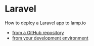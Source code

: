 # Laravel

How to deploy a Laravel app to lamp.io 
 - [from a GitHub repository](from-github)
 - [from your development environment](from-local)
